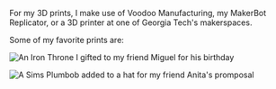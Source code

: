 For my 3D prints, I make use of Voodoo Manufacturing, my MakerBot Replicator, or a 3D printer at one of Georgia Tech's makerspaces.

Some of my favorite prints are: 

![An Iron Throne I gifted to my friend Miguel for his birthday](https://sshussain.me/images/throne.png)

![A Sims Plumbob added to a hat for my friend Anita's promposal](https://sshussain.me/images/plumbob.png)
